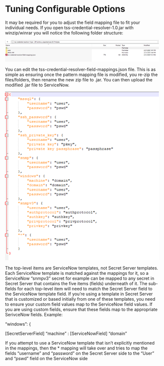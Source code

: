 [title]: # (Tuning)
[tags]: # (introduction)
[priority]: # (3)

# Tuning Configurable Options

It may be required for you to adjust the field mapping file to fit your individual needs. If you open tss-credential-resolver-1.0.jar with winzip/winrar you will notice the following folder structure:

![](images\cc7618007aaef06512869476029b86bb.png)

You can edit the tss-credential-resolver-field-mappings.json file. This is as simple as ensuring once the pattern mapping file is modified, you re-zip the files/folders, then rename the new zip file to .jar. You can then upload the modified .jar file to ServiceNow.

![](images\690fddc76da3e877672c537dcf95cd07.png)

The top-level items are ServiceNow templates, not Secret Server templates. Each
ServiceNow template is matched against the mappings for it, so a ServiceNow
“snmpv3” secret for example can be mapped to any secret in Secret Server that
contains the five items (fields) underneath of it. The sub-fields for each
top-level item will need to match the Secret Server field to the ServiceNow
template field. If you’re using a template in Secret Server that is customized
or based initially from one of these templates, you need to ensure your custom
field values map to the ServiceNow field values. If you are using custom fields,
ensure that these fields map to the appropriate SerivceNow fields. Example:

“windows”: {

[SecretServerField] “machine” : [ServiceNowField] “domain”

If you attempt to use a ServiceNow template that isn’t explicitly mentioned in
the mappings, then the \* mapping will take over and tries to map the fields
“username” and “password” on the Secret Server side to the “User” and “pswd”
field on the ServiceNow side
